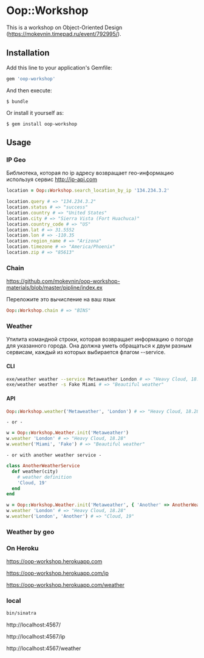 # Oop::Workshop

This is a workshop on Object-Oriented Design (https://mokevnin.timepad.ru/event/792995/).

## Installation

Add this line to your application's Gemfile:

```ruby
gem 'oop-workshop'
```

And then execute:

    $ bundle

Or install it yourself as:

    $ gem install oop-workshop

## Usage

### IP Geo

Библиотека, которая по ip адресу возвращает гео-информацию используя сервис http://ip-api.com

```ruby
location = Oop::Workshop.search_location_by_ip '134.234.3.2'

location.query # => "134.234.3.2"
location.status # => "success"
location.country # => "United States"
location.city # => "Sierra Vista (Fort Huachuca)"
location.country_code # => "US"
location.lat # => 31.5552
location.lon # => -110.35
location.region_name # => "Arizona"
location.timezone # => "America/Phoenix"
location.zip # => "85613"
```

### Chain

https://github.com/mokevnin/oop-workshop-materials/blob/master/pipline/index.ex

Переложите это вычисление на ваш язык

```ruby
Oop::Workshop.chain # => "BINS"
```

### Weather

Утилита командной строки, которая возвращает информацию о погоде для указанного города. Она должна уметь обращаться к двум разным сервисам, каждый из которых выбирается флагом --service.

#### CLI

```bash
exe/weather weather --service Metaweather London # => "Heavy Cloud, 18.28"
exe/weather weather -s Fake Miami # => "Beautiful weather"
```

#### API

```ruby
Oop::Workshop.weather('Metaweather', 'London') # => "Heavy Cloud, 18.28"
```

    - or -

```ruby
w = Oop::Workshop.Weather.init('Metaweather')
w.weather 'London' # => "Heavy Cloud, 18.28"
w.weather('Miami', 'Fake') # => "Beautiful weather"
```

    - or with another weather service -

```ruby
class AnotherWeatherService
  def weather(city)
    # weather definition
    'Cloud, 19'
  end
end

w = Oop::Workshop.Weather.init('Metaweather', { 'Another' => AnotherWeatherService.new })
w.weather 'London' # => "Heavy Cloud, 18.28"
w.weather('London', 'Another') # => "Cloud, 19"
```

### Weather by geo

### On Heroku

https://oop-workshop.herokuapp.com

https://oop-workshop.herokuapp.com/ip

https://oop-workshop.herokuapp.com/weather

### local

```bash
bin/sinatra
```

http://localhost:4567/

http://localhost:4567/ip

http://localhost:4567/weather
